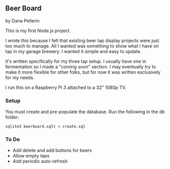 ## Beer Board

by Dana Pellerin

This is my first Node.js project. 

I wrote this because I felt that existing beer tap display projects were just too much to manage. All I wanted was something to show what I have on tap in my garage brewery. I wanted it simple and easy to update.

It's written specifically for my three tap setup. I usually have one in fermentation so I made a "coming soon" section. I may eventually try to make it more flexible for other folks, but for now it was written exclusively for my needs. 

I run this on a Raspberry Pi 3 attached to a 32" 1080p TV.   

### Setup

You must create and pre-populate the database. Run the following in the db folder:

`sqlite3 beerboard.sqlt < create.sql`

### To Do

- Add delete and add buttons for beers
- Allow empty taps
- Add periodic auto-refresh